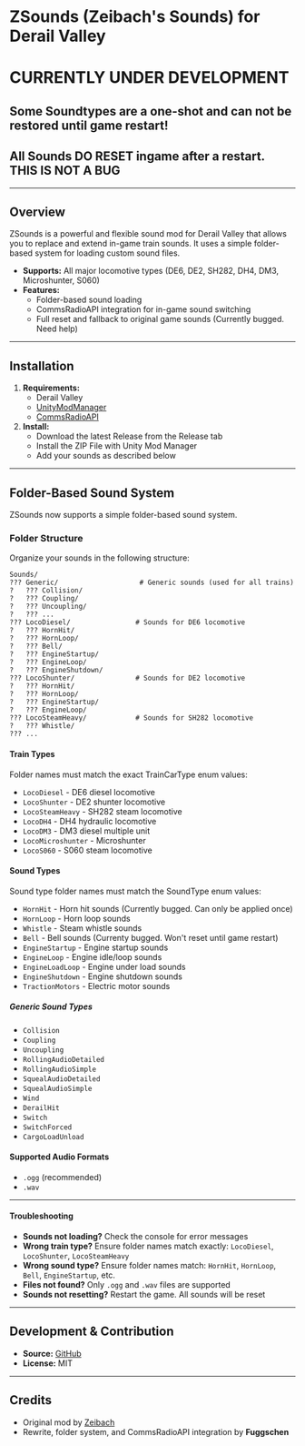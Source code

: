 # ZSounds (Zeibach's Sounds) for Derail Valley

# CURRENTLY UNDER DEVELOPMENT
## Some Soundtypes are a one-shot and can not be restored until game restart!
## All Sounds DO RESET ingame after a restart. THIS IS NOT A BUG

---

## Overview
ZSounds is a powerful and flexible sound mod for Derail Valley that allows you to replace and extend in-game train sounds. It uses a simple folder-based system for loading custom sound files.

- **Supports:** All major locomotive types (DE6, DE2, SH282, DH4, DM3, Microshunter, S060)
- **Features:**
  - Folder-based sound loading
  - CommsRadioAPI integration for in-game sound switching
  - Full reset and fallback to original game sounds (Currently bugged. Need help)

---

## Installation
1. **Requirements:**
   - Derail Valley
   - [UnityModManager](https://www.nexusmods.com/site/mods/21)
   - [CommsRadioAPI](https://www.nexusmods.com/derailvalley/mods/813)
2. **Install:**
   - Download the latest Release from the Release tab
   - Install the ZIP File with Unity Mod Manager
   - Add your sounds as described below

---

## Folder-Based Sound System

ZSounds now supports a simple folder-based sound system.

### Folder Structure
Organize your sounds in the following structure:

```
Sounds/
??? Generic/                    # Generic sounds (used for all trains)
?   ??? Collision/
?   ??? Coupling/
?   ??? Uncoupling/
?   ??? ...
??? LocoDiesel/                # Sounds for DE6 locomotive
?   ??? HornHit/
?   ??? HornLoop/
?   ??? Bell/
?   ??? EngineStartup/
?   ??? EngineLoop/
?   ??? EngineShutdown/
??? LocoShunter/               # Sounds for DE2 locomotive  
?   ??? HornHit/
?   ??? HornLoop/
?   ??? EngineStartup/
?   ??? EngineLoop/
??? LocoSteamHeavy/            # Sounds for SH282 locomotive
?   ??? Whistle/
??? ...
```

#### Train Types
Folder names must match the exact TrainCarType enum values:
- `LocoDiesel` - DE6 diesel locomotive
- `LocoShunter` - DE2 shunter locomotive  
- `LocoSteamHeavy` - SH282 steam locomotive
- `LocoDH4` - DH4 hydraulic locomotive
- `LocoDM3` - DM3 diesel multiple unit
- `LocoMicroshunter` - Microshunter
- `LocoS060` - S060 steam locomotive

#### Sound Types
Sound type folder names must match the SoundType enum values:
- `HornHit` - Horn hit sounds (Currently bugged. Can only be applied once)
- `HornLoop` - Horn loop sounds  
- `Whistle` - Steam whistle sounds
- `Bell` - Bell sounds (Currenty bugged. Won't reset until game restart)
- `EngineStartup` - Engine startup sounds
- `EngineLoop` - Engine idle/loop sounds
- `EngineLoadLoop` - Engine under load sounds
- `EngineShutdown` - Engine shutdown sounds
- `TractionMotors` - Electric motor sounds

##### Generic Sound Types
- `Collision`
- `Coupling`
- `Uncoupling`
- `RollingAudioDetailed`
- `RollingAudioSimple`
- `SquealAudioDetailed`
- `SquealAudioSimple`
- `Wind`
- `DerailHit`
- `Switch`
- `SwitchForced`
- `CargoLoadUnload`

#### Supported Audio Formats
- `.ogg` (recommended)
- `.wav`

---


#### Troubleshooting
- **Sounds not loading?** Check the console for error messages
- **Wrong train type?** Ensure folder names match exactly: `LocoDiesel`, `LocoShunter`, `LocoSteamHeavy`
- **Wrong sound type?** Ensure folder names match: `HornHit`, `HornLoop`, `Bell`, `EngineStartup`, etc.
- **Files not found?** Only `.ogg` and `.wav` files are supported
- **Sounds not resetting?** Restart the game. All sounds will be reset

---


## Development & Contribution
- **Source:** [GitHub](https://github.com/Fuggschen/dv-zsounds)
- **License:** MIT

---

## Credits
- Original mod by [Zeibach](https://github.com/mspielberg/dv-zsounds)
- Rewrite, folder system, and CommsRadioAPI integration by **Fuggschen**

